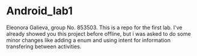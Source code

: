 # Android_lab1
Eleonora Galieva, group No. 853503. This is a repo for the first lab. I've already showed you this project before offline, but i was asked to do some minor changes like adding a enum and using intent for information transfering between activities.
